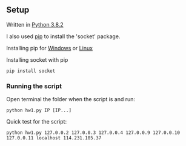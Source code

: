 ## Setup
Written in [Python 3.8.2](https://www.python.org/downloads/)

I also used [pip](https://pypi.org/project/pip/) to install the 'socket' package.

Installing pip for [Windows](https://www.liquidweb.com/kb/install-pip-windows) or [Linux](https://www.tecmint.com/install-pip-in-linux/)

Installing socket with pip
```
pip install socket
```
### Running the script
Open terminal the folder when the script is and run:

```
python hw1.py IP [IP...]
```

Quick test for the script:
```
python hw1.py 127.0.0.2 127.0.0.3 127.0.0.4 127.0.0.9 127.0.0.10 127.0.0.11 localhost 114.231.105.37
```
